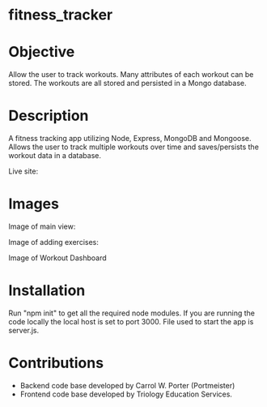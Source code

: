 # fitness_tracker

# Objective
Allow the user to track workouts. Many attributes of each workout can be stored. The workouts are all stored and persisted in a Mongo database.

# Description
A fitness tracking app utilizing Node, Express, MongoDB and Mongoose. Allows the user to track multiple workouts over time and saves/persists the workout data in a database.

Live site:

# Images
Image of main view:  

Image of adding exercises: 

Image of Workout Dashboard 

# Installation
Run "npm init" to get all the required node modules. If you are running the code locally the local host is set to port 3000. File used to start the app is server.js.

# Contributions
- Backend code base developed by Carrol W. Porter (Portmeister) 
- Frontend code base developed by Triology Education Services.